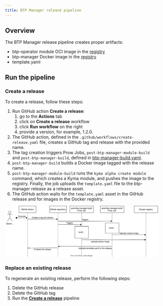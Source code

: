 ```yaml
---
title: BTP Manager release pipeline
---
```


## Overview

The BTP Manager release pipeline creates proper artifacts:
 - btp-operator module OCI image in the [registry](https://console.cloud.google.com/artifacts/docker/kyma-project/europe/prod/btp-manager)
 - btp-manager Docker image in the [registry](http://europe-docker.pkg.dev/kyma-project/prod/unsigned/component-descriptors/kyma.project.io/module/btp-operator)
 - template.yaml

## Run the pipeline

### Create a release
To create a release, follow these steps:

1. Run GitHub action **Create a release**: 
   1. go to the **Actions** tab
   2. click on **Create a release** workflow 
   3. click  **Run workflow** on the right
   4. provide a version, for example, 1.2.0.
2. The GitHub action, defined in the `.github/workflows/create-release.yaml` file, creates a GitHub tag and release with the provided name.
3. The tag creation triggers Prow Jobs, `post-btp-manager-module-build` and `post-btp-manager-build`, defined in [btp-manager-build.yaml](https://github.com/kyma-project/test-infra/blob/main/prow/jobs/btp-manager/btp-manager-build.yaml).
4. `post-btp-manager-build` builds a Docker image tagged with the release name.
5. `post-btp-manager-module-build` runs the `kyma alpha create module` command, which creates a Kyma module, and pushes the image to the registry. Finally, the job uploads the `template.yaml` file to the btp-manager release as a release asset.
6. The GitHub action waits for the `template.yaml` asset in the GitHub release and for images in the Docker registry.

![Release diagram](./assets/release.svg)

### Replace an existing release

To regenerate an existing release, perform the following steps:

1. Delete the GitHub release
2. Delete the GitHub tag
3. Run the [**Create a release**](#create-a-release) pipeline 
